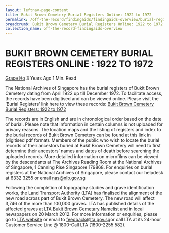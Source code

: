 ```yaml
---
layout: leftnav-page-content
title: Bukit Brown Cemetery Burial Registers Online: 1922 to 1972
permalink: /off-the-record/findingaids/findingaids-overview/burial-registers-online/
breadcrumb: Bukit Brown Cemetery Burial Registers Online: 1922 to 1972
collection_name: off-the-record-findingaids-overview
---
```


# BUKIT BROWN CEMETERY BURIAL REGISTERS ONLINE : 1922 TO 1972

[Grace Ho](http://www.nas.gov.sg/blogs/offtherecord/author/nlshgs/) 3 Years Ago 1 Min. Read

The National Archives of Singapore has the burial registers of Bukit Brown Cemetery dating from April 1922 up till December 1972. To facilitate access, the records have been digitised and can be viewed online. Please visit the ‘Burial Registers’ link here to view these records: [Bukit Brown Cemetery Burial Registers: 1922 to 1972](http://www.nas.gov.sg/BukitBrown_signage.htm)

The records are in English and are in chronological order based on the date of burial. Please note that information in certain columns is not uploaded for privacy reasons. The location maps and the listing of registers and index to the burial records of Bukit Brown Cemetery can be found at this link in (digitised pdf format). Members of the public who wish to locate the burial records of their ancestors buried at Bukit Brown Cemetery will need to first determine their ancestors’ names and dates of death before searching the uploaded records. More detailed information on microfilms can be viewed by the descendants at The Archives Reading Room at the National Archives of Singapore, 1 Canning Rise Singapore 179868. For enquiries on burial registers at the National Archives of Singapore, please contact our helpdesk at 6332 3255 or email [nas@nlb.gov.sg](mailto:nas@nlb.gov.sg)

Following the completion of topography studies and grave identification works, the Land Transport Authority (LTA) has finalised the alignment of the new road across part of Bukit Brown Cemetery. The new road will affect 3,746 of the more than 100,000 graves. LTA has published details of the affected graves at [LTA Bukit Brown Cemetary Namelist](http://www.lta.gov.sg/content/dam/ltaweb/corp/RoadsMotoring/files/exhu_namelist.pdf) and in local newspapers on 20 March 2012. For more information or enquiries, please go to [LTA website](http://www.lta.gov.sg/content/ltaweb/en/roads-and-motoring/projects/Exhumation.html) or email to [feedback@lta.gov.sg](mailto:feedback@lta.gov.sg)or call LTA at its 24-hour Customer Service Line @ 1800-Call LTA (1800-2255 582).